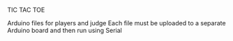 TIC TAC TOE

Arduino files for players and judge
Each file must be uploaded to a separate Arduino board and then run using Serial
